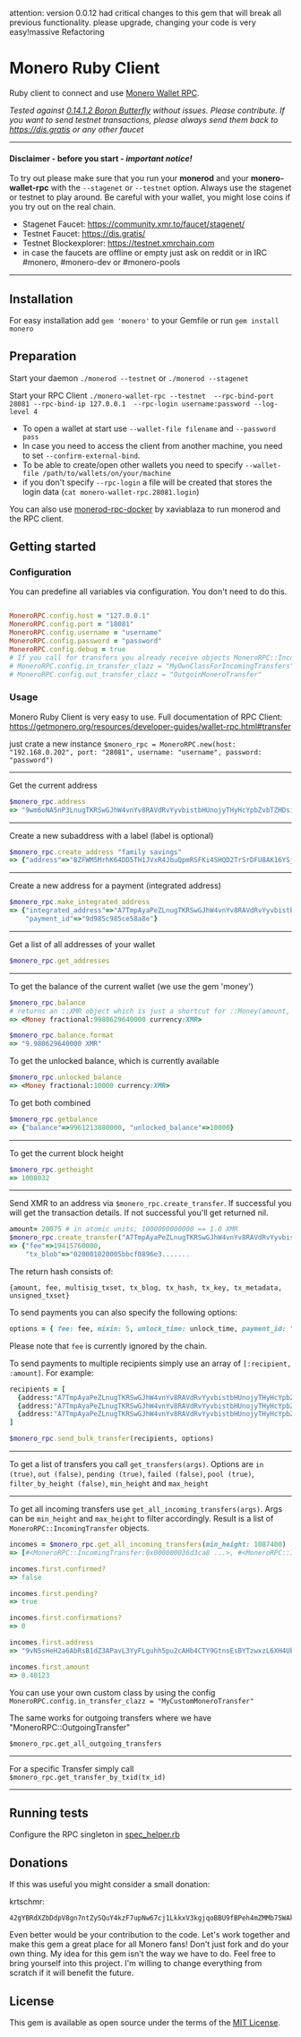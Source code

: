 attention: version 0.0.12 had critical changes to this gem that will break all previous functionality. please upgrade, changing your code is very easy!massive Refactoring


# Monero Ruby Client

Ruby client to connect and use [Monero Wallet RPC](https://getmonero.org/resources/developer-guides/wallet-rpc.html).

*Tested against [0.14.1.2 Boron Butterfly](https://web.getmonero.org/downloads/) without issues. Please contribute. If you want to send testnet transactions, please always send them back to https://dis.gratis or any other faucet*

---
#### Disclaimer - before you start - *important notice!*
To try out please make sure that you run your **monerod** and your **monero-wallet-rpc** with the `--stagenet` or `--testnet` option. Always use the stagenet or testnet to play around. Be careful with your wallet, you might lose coins if you try out on the real chain.

- Stagenet Faucet: https://community.xmr.to/faucet/stagenet/
- Testnet Faucet: https://dis.gratis/
- Testnet Blockexplorer: https://testnet.xmrchain.com
- in case the faucets are offline or empty just ask on reddit or in IRC #monero, #monero-dev or #monero-pools
---

## Installation
For easy installation add `gem 'monero'` to your Gemfile or run `gem install monero`

## Preparation
Start your daemon `./monerod --testnet` or `./monerod --stagenet`

Start your RPC Client `./monero-wallet-rpc --testnet  --rpc-bind-port 28081 --rpc-bind-ip 127.0.0.1  --rpc-login username:password --log-level 4`


- To open a wallet at start use `--wallet-file filename` and `--password pass`
- In case you need to access the client from another machine, you need to set `--confirm-external-bind`.
- To be able to create/open other wallets you need to specify `--wallet-file /path/to/wallets/on/your/machine`
- if you don't specify `--rpc-login` a file will be created that stores the login data (`cat monero-wallet-rpc.28081.login`)

You can also use
[monerod-rpc-docker](https://github.com/xaviablaza/monerod-rpc-docker) by
xaviablaza to run monerod and the RPC client.

## Getting started

### Configuration
You can predefine all variables via configuration. You don't need to do this.
```ruby

MoneroRPC.config.host = "127.0.0.1"
MoneroRPC.config.port = "18081"
MoneroRPC.config.username = "username"
MoneroRPC.config.password = "password"
MoneroRPC.config.debug = true
# If you call for transfers you already receive objects MoneroRPC::IncomingTransfer and MoneroRPC::OutgoingTransfer. However, you can use your own classes.
# MoneroRPC.config.in_transfer_clazz = "MyOwnClassForIncomingTransfers"
# MoneroRPC.config.out_transfer_clazz = "OutgoinMoneroTransfer"
```

### Usage

Monero Ruby Client is very easy to use. Full documentation of RPC Client: https://getmonero.org/resources/developer-guides/wallet-rpc.html#transfer

just crate a new instance
`$monero_rpc = MoneroRPC.new(host: "192.168.0.202", port: "28081", username: "username", password: "password")`

---
Get the current address
```ruby
$monero_rpc.address
=> "9wm6oNA5nP3LnugTKRSwGJhW4vnYv8RAVdRvYyvbistbHUnojyTHyHcYpbZvbTZHDsi4rF1EK5TiYgnCN6FWM9HjTDpKXAE"
```

---
Create a new subaddress with a label (label is optional)
```ruby
$monero_rpc.create_address "family savings"
=> {"address"=>"BZFWM5MrhK64DD5TH1JVxR4JbuQpmRSFKi4SHQD2TrSrDFU8AK16YSjN7K8WSfjAfnZeJeskBtkgr73LbPZc4vMbQr3YvHj", "address_index"=>1}
```

---
Create a new address for a payment (integrated address)
```ruby
$monero_rpc.make_integrated_address
=> {"integrated_address"=>"A7TmpAyaPeZLnugTKRSwGJhW4vnYv8RAVdRvYyvbistbHUnojyTHyHcYpbZvbTZHDsi4rF1EK5TiYgnCN6FWM9HjfufSYUchQ8hH2R272H",
    "payment_id"=>"9d985c985ce58a8e"}
```

---
Get a list of all addresses of your wallet
```ruby
$monero_rpc.get_addresses
```

---
To get the balance of the current wallet (we use the gem 'money')
```ruby
$monero_rpc.balance
# returns an ::XMR object which is just a shortcut for ::Money(amount, :xmr)
=> <Money fractional:9980629640000 currency:XMR>

$monero_rpc.balance.format
=> "9.980629640000 XMR"
```

To get the unlocked balance, which is currently available
```ruby
$monero_rpc.unlocked_balance
=> <Money fractional:10000 currency:XMR>
```

To get both combined
```ruby
$monero_rpc.getbalance
=> {"balance"=>9961213880000, "unlocked_balance"=>10000}
```

---
To get the current block height
```ruby
$monero_rpc.getheight
=> 1008032
```

---
Send XMR to an address via `$monero_rpc.create_transfer`. If successful you will get the transaction details. If not successful you'll get returned nil.

```ruby
amount= 20075 # in atomic units; 1000000000000 == 1.0 XMR
$monero_rpc.create_transfer("A7TmpAyaPeZLnugTKRSwGJhW4vnYv8RAVdRvYyvbistbHUnojyTHyHcYpbZvbTZHDsi4rF1EK5TiYgnCN6FWM9HjfwGRvbCHYCZAaKSzDx", amount)
=> {"fee"=>19415760000,
    "tx_blob"=>"020001020005bbcf0896e3.......
```

The return hash consists of:
```
{amount, fee, multisig_txset, tx_blog, tx_hash, tx_key, tx_metadata,
unsigned_txset}
```

To send payments you can also specify the following options:

```ruby
options = { fee: fee, mixin: 5, unlock_time: unlock_time, payment_id: "c7e7146b3335aa54", get_tx_key: true, priority: 0, do_not_relay: false, get_tx_hex: true}
```

Please note that `fee` is currently ignored by the chain.

To send payments to multiple recipients simply use an array of `[:recipient, :amount]`. For example:

```ruby
recipients = [
  {address:"A7TmpAyaPeZLnugTKRSwGJhW4vnYv8RAVdRvYyvbistbHUnojyTHyHcYpbZvbTZHDsi4rF1EK5TiYgnCN6FWM9HjfwGRvbCHYCZAaKSzDx" amount: 1599999},
  {address:"A7TmpAyaPeZLnugTKRSwGJhW4vnYv8RAVdRvYyvbistbHUnojyTHyHcYpbZvbTZHDsi4rF1EK5TiYgnCN6FWM9Hjftr1RgJ6RM4BMMPLUc" amount: 130000},
  {address:"A7TmpAyaPeZLnugTKRSwGJhW4vnYv8RAVdRvYyvbistbHUnojyTHyHcYpbZvbTZHDsi4rF1EK5TiYgnCN6FWM9HjfrgPgAEasYGSVhUdwe" amount: 442130000}
]

$monero_rpc.send_bulk_transfer(recipients, options)
```

---
To get a list of transfers you call `get_transfers(args)`. Options are `in (true)`, `out (false)`, `pending (true)`, `failed (false)`, `pool (true)`, `filter_by_height (false)`, `min_height` and `max_height`

---
To get all incoming transfers use `get_all_incoming_transfers(args)`. Args can be `min_height` and `max_height` to filter accordingly. Result is a list of `MoneroRPC::IncomingTransfer` objects.

```ruby
incomes = $monero_rpc.get_all_incoming_transfers(min_height: 1087400)
=> [#<MoneroRPC::IncomingTransfer:0x000000036d3ca8 ...>, #<MoneroRPC::IncomingTransfer:0x000000036d38c0 ...>, #<MoneroRPC::IncomingTransfer:0x000000036d3258 ...>, #<MoneroRPC::IncomingTransfer:0x000000036d2c90 ...> ....

incomes.first.confirmed?
=> false

incomes.first.pending?
=> true

incomes.first.confirmations?
=> 0

incomes.first.address
=> "9vN5sHeH2a6AbRsB1dZ3APavL3YyFLguhh5pu2cAHb4CTY9GtnsEsBYTzwxzL6XH4Uby2Svju8sYvZN7mDMcd6MTKDvBgVR"

incomes.first.amount
=> 0.40123
```

You can use your own custom class by using the config `MoneroRPC.config.in_transfer_clazz = "MyCustomMoneroTransfer"`

The same works for outgoing transfers where we have "MoneroRPC::OutgoingTransfer"

    $monero_rpc.get_all_outgoing_transfers


---
For a specific Transfer simply call `$monero_rpc.get_transfer_by_txid(tx_id)`

---
## Running tests

Configure the RPC singleton in
[spec_helper.rb](https://github.com/krtschmr/monero/blob/master/spec/spec_helper.rb)

## Donations
If this was useful you might consider a small donation:

krtschmr:
```
42gYBRdXZbDdpV8gn7ntZySQuY4kzF7upNw67cj1LkkxV3kgjqoBBU9fBPeh4mZMMb75WAkNisvKdehdiE3g7Awx3JSdd5Y
```

Even better would be your contribution to the code. Let's work together and make this gem a great place for all Monero fans! Don't just fork and do your own thing. My idea for this gem isn't the way we have to do. Feel free to bring yourself into this project. I'm willing to change everything from scratch if it will benefit the future.

## License
This gem is available as open source under the terms of the [MIT
License](https://opensource.org/licenses/MIT).
